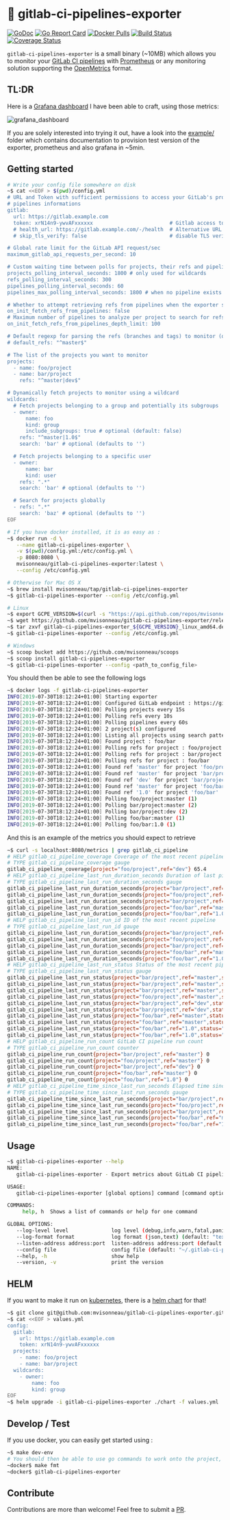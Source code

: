 # 🦊 gitlab-ci-pipelines-exporter

[![GoDoc](https://godoc.org/github.com/mvisonneau/gitlab-ci-pipelines-exporter?status.svg)](https://godoc.org/github.com/mvisonneau/gitlab-ci-pipelines-exporter/app)
[![Go Report Card](https://goreportcard.com/badge/github.com/mvisonneau/gitlab-ci-pipelines-exporter)](https://goreportcard.com/report/github.com/mvisonneau/gitlab-ci-pipelines-exporter)
[![Docker Pulls](https://img.shields.io/docker/pulls/mvisonneau/gitlab-ci-pipelines-exporter.svg)](https://hub.docker.com/r/mvisonneau/gitlab-ci-pipelines-exporter/)
[![Build Status](https://cloud.drone.io/api/badges/mvisonneau/gitlab-ci-pipelines-exporter/status.svg)](https://cloud.drone.io/mvisonneau/gitlab-ci-pipelines-exporter)
[![Coverage Status](https://coveralls.io/repos/github/mvisonneau/gitlab-ci-pipelines-exporter/badge.svg?branch=master)](https://coveralls.io/github/mvisonneau/gitlab-ci-pipelines-exporter?branch=master)

`gitlab-ci-pipelines-exporter` is a small binary (~10MB) which allows you to monitor your [GitLab CI pipelines](https://docs.gitlab.com/ee/ci/pipelines.html) with [Prometheus](https://prometheus.io/) or any monitoring solution supporting the [OpenMetrics](https://github.com/OpenObservability/OpenMetrics) format.

## TL:DR

Here is a [Grafana dashboard](https://grafana.com/grafana/dashboards/10620) I have been able to craft, using those metrics:

![grafana_dashboard](/docs/images/grafana_dashboard.png)

If you are solely interested into trying it out, have a look into the [example/](./example) folder which contains documentation to provision test version of the exporter, prometheus and also grafana in ~5min. 

## Getting started

```bash
# Write your config file somewhere on disk
~$ cat <<EOF > $(pwd)/config.yml
# URL and Token with sufficient permissions to access your GitLab's projects
# pipelines informations
gitlab:
  url: https://gitlab.example.com
  token: xrN14n9-ywvAFxxxxxx                         # Gitlab access token. You can omit this field when --token or $GCPE_TOKEN are set
  # health_url: https://gitlab.example.com/-/health  # Alternative URL for determining health of GitLab API (readiness probe)
  # skip_tls_verify: false                           # disable TLS verification

# Global rate limit for the GitLab API request/sec
maximum_gitlab_api_requests_per_second: 10

# Custom waiting time between polls for projects, their refs and pipelines (in seconds, optional)
projects_polling_interval_seconds: 1800 # only used for wildcards
refs_polling_interval_seconds: 300
pipelines_polling_interval_seconds: 60
pipelines_max_polling_interval_seconds: 1800 # when no pipeline exists for a given ref, the exporter will exponentially backoff up to this value

# Whether to attempt retrieving refs from pipelines when the exporter starts (default: false)
on_init_fetch_refs_from_pipelines: false
# Maximum number of pipelines to analyze per project to search for refs on init (default: 100)
on_init_fetch_refs_from_pipelines_depth_limit: 100

# Default regexp for parsing the refs (branches and tags) to monitor (optional, default to master)
# default_refs: "^master$"

# The list of the projects you want to monitor
projects:
  - name: foo/project
  - name: bar/project
    refs: "^master|dev$"

# Dynamically fetch projects to monitor using a wildcard
wildcards:
  # Fetch projects belonging to a group and potentially its subgroups
  - owner:
      name: foo
      kind: group
      include_subgroups: true # optional (default: false)
    refs: "^master|1.0$"
    search: 'bar' # optional (defaults to '')

  # Fetch projects belonging to a specific user
  - owner:
      name: bar
      kind: user
    refs: ".*"
    search: 'bar' # optional (defaults to '')

  # Search for projects globally
  - refs: ".*"
    search: 'baz' # optional (defaults to '')
EOF

# If you have docker installed, it is as easy as :
~$ docker run -d \
   --name gitlab-ci-pipelines-exporter \
   -v $(pwd)/config.yml:/etc/config.yml \
   -p 8080:8080 \
   mvisonneau/gitlab-ci-pipelines-exporter:latest \
   --config /etc/config.yml

# Otherwise for Mac OS X
~$ brew install mvisonneau/tap/gitlab-ci-pipelines-exporter
~$ gitlab-ci-pipelines-exporter --config /etc/config.yml

# Linux
~$ export GCPE_VERSION=$(curl -s "https://api.github.com/repos/mvisonneau/s5/gitlab-ci-pipelines-exporter/latest" | grep '"tag_name":' | sed -E 's/.*"([^"]+)".*/\1/')
~$ wget https://github.com/mvisonneau/gitlab-ci-pipelines-exporter/releases/download/${GCPE_VERSION}/gitlab-ci-pipelines-exporter_${GCPE_VERSION}_linux_amd64.deb
~$ tar zxvf gitlab-ci-pipelines-exporter_${GCPE_VERSION}_linux_amd64.deb -C /usr/local/bin
~$ gitlab-ci-pipelines-exporter --config /etc/config.yml

# Windows
~$ scoop bucket add https://github.com/mvisonneau/scoops
~$ scoop install gitlab-ci-pipelines-exporter
~$ gitlab-ci-pipelines-exporter --config <path_to_config_file>
```

You should then be able to see the following logs

```bash
~$ docker logs -f gitlab-ci-pipelines-exporter
INFO[2019-07-30T18:12:24+01:00] Starting exporter
INFO[2019-07-30T18:12:24+01:00] Configured GitLab endpoint : https://gitlab.example.com
INFO[2019-07-30T18:12:24+01:00] Polling projects every 15s
INFO[2019-07-30T18:12:24+01:00] Polling refs every 10s
INFO[2019-07-30T18:12:24+01:00] Polling pipelines every 60s
INFO[2019-07-30T18:12:24+01:00] 2 project(s) configured
INFO[2019-07-30T18:12:24+01:00] Listing all projects using search pattern : 'bar' with owner 'foo' (group)
INFO[2019-07-30T18:12:24+01:00] Found project : foo/bar
INFO[2019-07-30T18:12:24+01:00] Polling refs for project : foo/project
INFO[2019-07-30T18:12:24+01:00] Polling refs for project : bar/project
INFO[2019-07-30T18:12:24+01:00] Polling refs for project : foo/bar
INFO[2019-07-30T18:12:24+01:00] Found ref 'master' for project 'foo/project'
INFO[2019-07-30T18:12:24+01:00] Found ref 'master' for project 'bar/project'
INFO[2019-07-30T18:12:24+01:00] Found ref 'dev' for project 'bar/project'
INFO[2019-07-30T18:12:24+01:00] Found ref 'master' for project 'foo/bar'
INFO[2019-07-30T18:12:24+01:00] Found ref '1.0' for project 'foo/bar'
INFO[2019-07-30T18:12:24+01:00] Polling foo/project:master (1)
INFO[2019-07-30T18:12:24+01:00] Polling bar/project:master (2)
INFO[2019-07-30T18:12:24+01:00] Polling bar/project:dev (2)
INFO[2019-07-30T18:12:24+01:00] Polling foo/bar:master (1)
INFO[2019-07-30T18:12:24+01:00] Polling foo/bar:1.0 (1)
```

And this is an example of the metrics you should expect to retrieve

```bash
~$ curl -s localhost:8080/metrics | grep gitlab_ci_pipeline
# HELP gitlab_ci_pipeline_coverage Coverage of the most recent pipeline
# TYPE gitlab_ci_pipeline_coverage gauge
gitlab_ci_pipeline_coverage{project="foo/project",ref="dev"} 65.4
# HELP gitlab_ci_pipeline_last_run_duration_seconds Duration of last pipeline run
# TYPE gitlab_ci_pipeline_last_run_duration_seconds gauge
gitlab_ci_pipeline_last_run_duration_seconds{project="bar/project",ref="master"} 676
gitlab_ci_pipeline_last_run_duration_seconds{project="foo/project",ref="master"} 33
gitlab_ci_pipeline_last_run_duration_seconds{project="bar/project",ref="dev"} 701
gitlab_ci_pipeline_last_run_duration_seconds{project="foo/bar",ref="master"} 570
gitlab_ci_pipeline_last_run_duration_seconds{project="foo/bar",ref="1.0"} 571
# HELP gitlab_ci_pipeline_last_run_id ID of the most recent pipeline
# TYPE gitlab_ci_pipeline_last_run_id gauge
gitlab_ci_pipeline_last_run_duration_seconds{project="bar/project",ref="master"} 2.2772738e+07
gitlab_ci_pipeline_last_run_duration_seconds{project="foo/project",ref="master"} 3.0094592e+07
gitlab_ci_pipeline_last_run_duration_seconds{project="bar/project",ref="dev"} 4.0059611e+07
gitlab_ci_pipeline_last_run_duration_seconds{project="foo/bar",ref="master"} 4.082622e+07
gitlab_ci_pipeline_last_run_duration_seconds{project="foo/bar",ref="1.0"} 6.8400336e+07
# HELP gitlab_ci_pipeline_last_run_status Status of the most recent pipeline
# TYPE gitlab_ci_pipeline_last_run_status gauge
gitlab_ci_pipeline_last_run_status{project="bar/project",ref="master",status="failed"} 0
gitlab_ci_pipeline_last_run_status{project="bar/project",ref="master",status="running"} 0
gitlab_ci_pipeline_last_run_status{project="bar/project",ref="master",status="success"} 1
gitlab_ci_pipeline_last_run_status{project="foo/project",ref="master",status="failed"} 0
gitlab_ci_pipeline_last_run_status{project="bar/project",ref="dev",status="running"} 0
gitlab_ci_pipeline_last_run_status{project="bar/project",ref="dev",status="success"} 1
gitlab_ci_pipeline_last_run_status{project="foo/bar",ref="master",status="running"} 0
gitlab_ci_pipeline_last_run_status{project="foo/bar",ref="master",status="success"} 1
gitlab_ci_pipeline_last_run_status{project="foo/bar",ref="1.0",status="running"} 0
gitlab_ci_pipeline_last_run_status{project="foo/bar",ref="1.0",status="success"} 1
# HELP gitlab_ci_pipeline_run_count GitLab CI pipeline run count
# TYPE gitlab_ci_pipeline_run_count counter
gitlab_ci_pipeline_run_count{project="bar/project",ref="master"} 0
gitlab_ci_pipeline_run_count{project="foo/project",ref="master"} 0
gitlab_ci_pipeline_run_count{project="bar/project",ref="dev"} 0
gitlab_ci_pipeline_run_count{project="foo/bar",ref="master"} 0
gitlab_ci_pipeline_run_count{project="foo/bar",ref="1.0"} 0
# HELP gitlab_ci_pipeline_time_since_last_run_seconds Elapsed time since most recent GitLab CI pipeline run.
# TYPE gitlab_ci_pipeline_time_since_last_run_seconds gauge
gitlab_ci_pipeline_time_since_last_run_seconds{project="bar/project",ref="master"} 87627
gitlab_ci_pipeline_time_since_last_run_seconds{project="foo/project",ref="master"} 29531
gitlab_ci_pipeline_time_since_last_run_seconds{project="bar/project",ref="dev"} 2950
gitlab_ci_pipeline_time_since_last_run_seconds{project="foo/bar",ref="master"} 2951
gitlab_ci_pipeline_time_since_last_run_seconds{project="foo/bar",ref="1.0"} 2900
```

## Usage

```bash
~$ gitlab-ci-pipelines-exporter --help
NAME:
   gitlab-ci-pipelines-exporter - Export metrics about GitLab CI pipeliens statuses

USAGE:
   gitlab-ci-pipelines-exporter [global options] command [command options] [arguments...]

COMMANDS:
     help, h  Shows a list of commands or help for one command

GLOBAL OPTIONS:
   --log-level level              log level (debug,info,warn,fatal,panic) (default: "info") [$GCPE_LOG_LEVEL]
   --log-format format            log format (json,text) (default: "text") [$GCPE_LOG_FORMAT]
   --listen-address address:port  listen-address address:port (default: ":8080") [$GCPE_LISTEN_ADDRESS]
   --config file                  config file (default: "~/.gitlab-ci-pipelines-exporter.yml") [$GCPE_CONFIG]
   --help, -h                     show help
   --version, -v                  print the version
```

## HELM

If you want to make it run on [kubernetes](https://kubernetes.io/), there is a [helm chart](https://docs.helm.sh/) for that!

```bash
~$ git clone git@github.com:mvisonneau/gitlab-ci-pipelines-exporter.git
~$ cat <<EOF > values.yml
config:
  gitlab:
    url: https://gitlab.example.com
    token: xrN14n9-ywvAFxxxxxx
  projects:
    - name: foo/project
    - name: bar/project
  wildcards:
    - owner:
        name: foo
        kind: group
EOF
~$ helm upgrade -i gitlab-ci-pipelines-exporter ./chart -f values.yml
```

## Develop / Test

If you use docker, you can easily get started using :

```bash
~$ make dev-env
# You should then be able to use go commands to work onto the project, eg:
~docker$ make fmt
~docker$ gitlab-ci-pipelines-exporter
```

## Contribute

Contributions are more than welcome! Feel free to submit a [PR](https://github.com/mvisonneau/gitlab-ci-pipelines-exporter/pulls).
